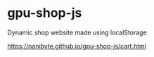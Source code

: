 # gpu-shop-js
Dynamic shop website made using localStorage

https://nanibyte.github.io/gpu-shop-js/cart.html
